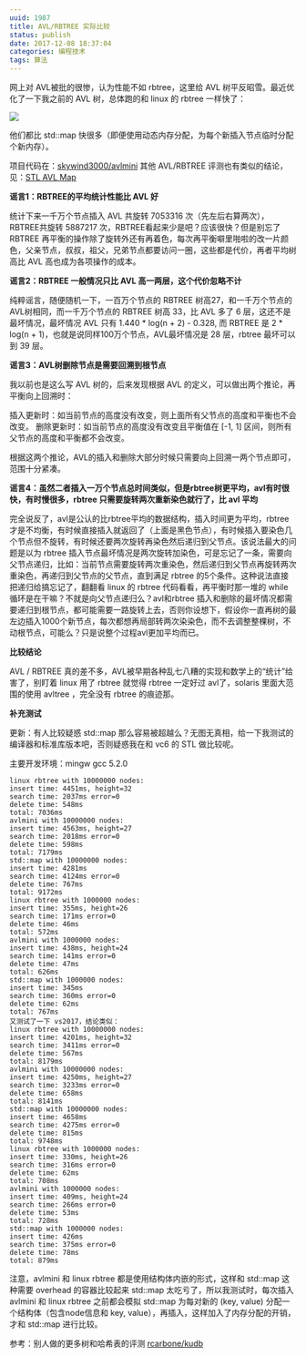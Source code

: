 ```yaml
---
uuid: 1987
title: AVL/RBTREE 实际比较
status: publish
date: 2017-12-08 18:37:04
categories: 编程技术
tags: 算法
---
```

网上对 AVL被批的很惨，认为性能不如 rbtree，这里给 AVL 树平反昭雪。最近优化了一下我之前的 AVL 树，总体跑的和 linux 的 rbtree 一样快了：

![](https://skywind3000.github.io/word/images/avl/compare.png)

他们都比 std::map 快很多（即便使用动态内存分配，为每个新插入节点临时分配个新内存）。

项目代码在：[skywind3000/avlmini](https://github.com/skywind3000/avlmini) 其他 AVL/RBTREE 评测也有类似的结论，见：[STL AVL Map](http://stlavlmap.sourceforge.net/)

**谣言1：RBTREE的平均统计性能比 AVL 好**

统计下来一千万个节点插入 AVL 共旋转 7053316 次（先左后右算两次），RBTREE共旋转 5887217 次，RBTREE看起来少是吧？应该很快？但是别忘了 RBTREE 再平衡的操作除了旋转外还有再着色，每次再平衡噼里啪啦的改一片颜色，父亲节点，叔叔，祖父，兄弟节点都要访问一圈，这些都是代价，再者平均树高比 AVL 高也成为各项操作的成本。

**谣言2：RBTREE 一般情况只比 AVL 高一两层，这个代价忽略不计**

纯粹谣言，随便随机一下，一百万个节点的 RBTREE 树高27，和一千万个节点的 AVL树相同，而一千万个节点的 RBTREE 树高 33，比 AVL 多了 6 层，这还不是最坏情况，最坏情况 AVL 只有 1.440 * log(n + 2) - 0.328, 而 RBTREE 是 2 * log(n + 1)，也就是说同样100万个节点，AVL最坏情况是 28 层，rbtree 最坏可以到
39 层。

**谣言3：AVL树删除节点是需要回溯到根节点**

我以前也是这么写 AVL 树的，后来发现根据 AVL 的定义，可以做出两个推论，再平衡向上回溯时：

插入更新时：如当前节点的高度没有改变，则上面所有父节点的高度和平衡也不会改变。 删除更新时：如当前节点的高度没有改变且平衡值在 [-1, 1] 区间，则所有父节点的高度和平衡都不会改变。

根据这两个推论，AVL的插入和删除大部分时候只需要向上回溯一两个节点即可，范围十分紧凑。

**谣言4：虽然二者插入一万个节点总时间类似，但是rbtree树更平均，avl有时很快，有时慢很多，rbtree 只需要旋转两次重新染色就行了，比 avl 平均**

完全说反了，avl是公认的比rbtree平均的数据结构，插入时间更为平均，rbtree才是不均衡，有时候直接插入就返回了（上面是黑色节点），有时候插入要染色几个节点但不旋转，有时候还要两次旋转再染色然后递归到父节点。该说法最大的问题是以为 rbtree
插入节点最坏情况是两次旋转加染色，可是忘记了一条，需要向父节点递归，比如：当前节点需要旋转两次重染色，然后递归到父节点再旋转两次重染色，再递归到父节点的父节点，直到满足 rbtree 的5个条件。这种说法直接把递归给搞忘记了，翻翻看 linux 的 rbtree 代码看看，再平衡时那一堆的 while 循环是在干嘛？不就是向父节点递归么？avl和rbtree
插入和删除的最坏情况都需要递归到根节点，都可能需要一路旋转上去，否则你设想下，假设你一直再树的最左边插入1000个新节点，每次都想再局部转两次染染色，而不去调整整棵树，不动根节点，可能么？只是说整个过程avl更加平均而已。

**比较结论**

AVL / RBTREE 真的差不多，AVL被早期各种乱七八糟的实现和数学上的“统计”给害了，别盯着 linux 用了 rbtree 就觉得 rbtree 一定好过 avl了，solaris 里面大范围的使用 avltree ，完全没有 rbtree 的痕迹那。

**补充测试**

更新：有人比较疑惑 std::map 那么容易被超越么？无图无真相，给一下我测试的编译器和标准库版本吧，否则疑惑我在和 vc6 的 STL 做比较呢。

主要开发环境：mingw gcc 5.2.0

    linux rbtree with 10000000 nodes:
    insert time: 4451ms, height=32
    search time: 2037ms error=0
    delete time: 548ms
    total: 7036ms
    avlmini with 10000000 nodes:
    insert time: 4563ms, height=27
    search time: 2018ms error=0
    delete time: 598ms
    total: 7179ms
    std::map with 10000000 nodes:
    insert time: 4281ms
    search time: 4124ms error=0
    delete time: 767ms
    total: 9172ms
    linux rbtree with 1000000 nodes:
    insert time: 355ms, height=26
    search time: 171ms error=0
    delete time: 46ms
    total: 572ms
    avlmini with 1000000 nodes:
    insert time: 438ms, height=24
    search time: 141ms error=0
    delete time: 47ms
    total: 626ms
    std::map with 1000000 nodes:
    insert time: 345ms
    search time: 360ms error=0
    delete time: 62ms
    total: 767ms
    又测试了一下 vs2017，结论类似：
    linux rbtree with 10000000 nodes:
    insert time: 4201ms, height=32
    search time: 3411ms error=0
    delete time: 567ms
    total: 8179ms
    avlmini with 10000000 nodes:
    insert time: 4250ms, height=27
    search time: 3233ms error=0
    delete time: 658ms
    total: 8141ms
    std::map with 10000000 nodes:
    insert time: 4658ms
    search time: 4275ms error=0
    delete time: 815ms
    total: 9748ms
    linux rbtree with 1000000 nodes:
    insert time: 330ms, height=26
    search time: 316ms error=0
    delete time: 62ms
    total: 708ms
    avlmini with 1000000 nodes:
    insert time: 409ms, height=24
    search time: 266ms error=0
    delete time: 53ms
    total: 728ms
    std::map with 1000000 nodes:
    insert time: 426ms
    search time: 375ms error=0
    delete time: 78ms
    total: 879ms

注意，avlmini 和 linux rbtree 都是使用结构体内嵌的形式，这样和 std::map 这种需要 overhead 的容器比较起来 std::map 太吃亏了，所以我测试时，每次插入 avlmini 和 linux rbtree 之前都会模拟 std::map 为每对新的 (key, value) 分配一个结构体（包含node信息和 key,
value），再插入，这样加入了内存分配的开销，才和 std::map 进行比较。

参考：别人做的更多树和哈希表的评测 [rcarbone/kudb](https://github.com/rcarbone/kudb)


